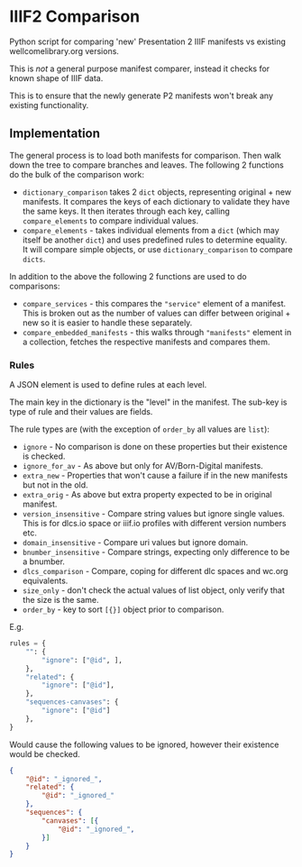 # IIIF2 Comparison

Python script for comparing 'new' Presentation 2 IIIF manifests vs existing wellcomelibrary.org versions.

This is _not_ a general purpose manifest comparer, instead it checks for known shape of IIIF data.

This is to ensure that the newly generate P2 manifests won't break any existing functionality.

## Implementation

The general process is to load both manifests for comparison. Then walk down the tree to compare branches and leaves. The following 2 functions do the bulk of the comparison work:

* `dictionary_comparison` takes 2 `dict` objects, representing original + new manifests. It compares the keys of each dictionary to validate they have the same keys. It then iterates through each key, calling `compare_elements` to compare individual values.
* `compare_elements` - takes individual elements from a `dict` (which may itself be another `dict`) and uses predefined rules to determine equality. It will compare simple objects, or use `dictionary_comparison` to compare `dicts`. 

In addition to the above the following 2 functions are used to do comparisons:

* `compare_services` - this compares the `"service"` element of a manifest. This is broken out as the number of values can differ between original + new so it is easier to handle these separately.
* `compare_embedded_manifests` - this walks through `"manifests"` element in a collection, fetches the respective manifests and compares them.

### Rules

A JSON element is used to define rules at each level. 

The main key in the dictionary is the "level" in the manifest. The sub-key is type of rule and their values are fields.

The rule types are (with the exception of `order_by` all values are `list`):

* `ignore` - No comparison is done on these properties but their existence is checked.
* `ignore_for_av` - As above but only for AV/Born-Digital manifests.
* `extra_new` - Properties that won't cause a failure if in the new manifests but not in the old.
* `extra_orig` - As above but extra property expected to be in original manifest.
* `version_insensitive` - Compare string values but ignore single values. This is for dlcs.io space or iiif.io profiles with different version numbers etc.
* `domain_insensitive` - Compare uri values but ignore domain.
* `bnumber_insensitive` - Compare strings, expecting only difference to be a bnumber.
* `dlcs_comparison` - Compare, coping for different dlc spaces and wc.org equivalents.
* `size_only` - don't check the actual values of list object, only verify that the size is the same.
* `order_by` - key to sort `[{}]` object prior to comparison.

E.g.

```py
rules = {
    "": {
        "ignore": ["@id", ],
    },
    "related": {
        "ignore": ["@id"],
    },
    "sequences-canvases": {
        "ignore": ["@id"]
    },
}
```

Would cause the following values to be ignored, however their existence would be checked.

```json
{
    "@id": "_ignored_",
    "related": {
        "@id": "_ignored_"
    },
    "sequences": {
        "canvases": [{
            "@id": "_ignored_",
        }]
    }
}
```